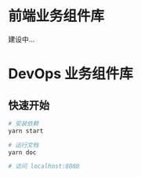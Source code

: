 # 前端业务组件库

建设中...
# DevOps 业务组件库

## 快速开始
```bash
# 安装依赖
yarn start

# 运行文档
yarn doc

# 访问 localhost:8080
```